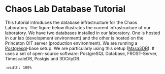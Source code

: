 # Chaos Lab Database Tutorial

This tutorial introduces the database infrastructure for the Chaos Laboratory. The figure below illustrates the current infrastructure of our laboratory. We have two databases installed in our laboratory. One is hosted in our lab (development environment) and the other is hosted on the Princeton OIT server (production environment). We are running a <a href="https://www.postgresql.org/" target="_blank">Postgresql</a>-base setup. We are particularly using this setup (<a href="https://chenkianwee.github.io/masa3db/docs/010/010intro.html" target="_blank">Masa3DB</a>). It uses a set of open-source software: PostgreSQL Database, FROST-Server, TimescaleDB, Postgis and 3DCityDB.
```{figure} /_static/0210task10/0210task10_1.jpg
:width: 100%
```
